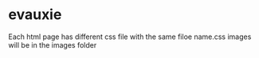 # evauxie
Each html page has different css file with the same filoe name.css
images will be in the images folder
